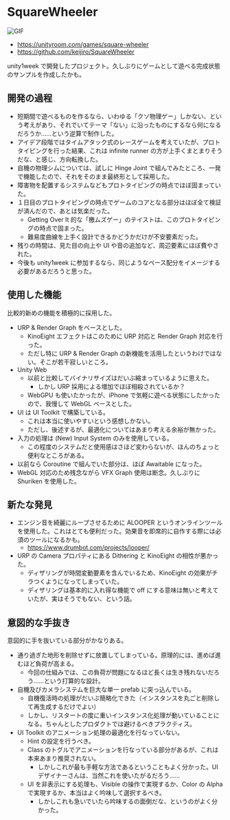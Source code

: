 # SquareWheeler

![GIF](https://github.com/user-attachments/assets/b8d94661-1822-4f3f-94e1-902ad67a127b)

- https://unityroom.com/games/square-wheeler
- https://github.com/keijiro/SquareWheeler

unity1week で開発したプロジェクト。久しぶりにゲームとして遊べる完成状態のサンプルを作成したかも。

## 開発の過程

- 短期間で遊べるものを作るなら、いわゆる「クソ物理ゲー」しかない、という考えがあり、それでいてテーマ「ない」に沿ったものにするなら何になるだろうか……という逆算で制作した。
- アイデア段階ではタイムアタック式のレースゲームを考えていたが、プロトタイピングを行った結果、これは infinite runner の方が上手くまとまりそうだな、と感じ、方向転換した。
- 自機の物理シムについては、試しに Hinge Joint で組んでみたところ、一発で機能したので、それをそのまま最終形として採用した。
- 障害物を配置するシステムなどもプロトタイピングの時点でほぼ固まっていた。
- １日目のプロトタイピングの時点でゲームのコアとなる部分はほぼ全て検証が済んだので、あとは気楽だった。
  - Getting Over It 的な「檄ムズゲー」のテイストは、このプロトタイピングの時点で固まった。
  - 難易度曲線を上手く設計できるかどうかだけが不安要素だった。
- 残りの時間は、見た目の向上や UI や音の追加など、周辺要素にほぼ費やされた。
- 今後も unity1week に参加するなら、同じようなペース配分をイメージする必要があるだろうと思った。

## 使用した機能

比較的新めの機能を積極的に採用した。

- URP & Render Graph をベースとした。
  - KinoEight エフェクトはこのために URP 対応と Render Graph 対応を行った。
  - ただし特に URP & Render Graph の新機能を活用したというわけではない。そこが若干寂しいところ。
- Unity Web
  - 以前と比較してバイナリサイズはだいぶ縮まっているように思えた。
    - しかし URP 採用による増加でほぼ相殺されているか？
  - WebGPU も使いたかったが、iPhone で気軽に遊べる状態にしたかったので、我慢して WebGL ベースとした。
- UI は UI Toolkit で構築している。
  - これは本当に使いやすいという感想しかない。
  - ただし、後述するが、最適化についてはあまり考える余裕が無かった。
- 入力の処理は (New) Input System のみを使用している。
  - この程度のシステムだと使用感はさほど変わらないが、ほんのちょっと便利なところがある。
- 以前なら Coroutine で組んでいた部分は、ほぼ Awaitable になった。
- WebGL 対応のため残念ながら VFX Graph 使用は断念。久しぶりに Shuriken を使用した。

## 新たな発見

- エンジン音を綺麗にループさせるために ALOOPER というオンラインツールを使用した。これはとても便利だった。効果音を即席的に自作する際には必須のツールになるかも。
  - https://www.drumbot.com/projects/looper/
- URP の Camera プロパティにある Dithering と KinoEight の相性が悪かった。
  - ディザリングが時間変動要素を含んでいるため、KinoEight の効果がチラつくようになってしまっていた。
  - ディザリングは基本的に入れ得な機能で off にする意味は無いと考えていたが、実はそうでもない、という話。

## 意図的な手抜き

意図的に手を抜いている部分がかなりある。

- 通り過ぎた地形を削除せずに放置してしまっている。原理的には、進めば進むほど負荷が高まる。
  - 今回の仕組みでは、この負荷が問題になるほど長くは生き残れないだろう……という打算的な設計。
- 自機及びカメラシステムを巨大な単一 prefab に突っ込んでいる。
  - 自機復活時の処理がだいぶ簡略化できた（インスタンスを丸ごと削除して再生成するだけでよい）
  - しかし、リスタートの度に重いインスタンス化処理が動いていることになる。ちゃんとしたプロダクトでは避けるべきプラクティス。
- UI Toolkit のアニメーション処理の最適化を行なっていない。
  - Hint の設定を行うべき。
  - Class のトグルでアニメーションを行なっている部分があるが、これは本来あまり推奨されない。
    - しかしこれが最も手軽な方法であるということもよく分かった。UI デザイナーさんは、当然これを使いたがるだろう……
  - UI を非表示にする処理も、Visible の操作で実現するか、Color の Alpha で実現するか、本当はよく吟味して選択するべき。
    - しかしこれも急いでいたら吟味するの面倒だな、というのがよく分かった。
